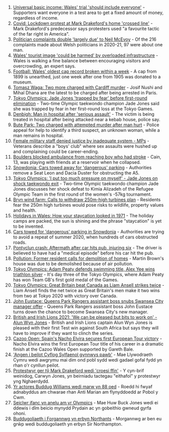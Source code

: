 1. [Universal basic income: Wales' trial 'should include everyone'](https://www.bbc.co.uk/news/uk-wales-57944123) - Supporters want everyone in a test area to get a fixed amount of money, regardless of income.
2. [Covid: Lockdown protest at Mark Drakeford's home 'crossed line'](https://www.bbc.co.uk/news/uk-wales-57963035) - Mark Drakeford's predecessor says protesters used "a favourite tactic of the far right in America".
3. [Politician complaints double 'largely due' to Neil McEvoy](https://www.bbc.co.uk/news/uk-wales-57948216) - Of the 216 complaints made about Welsh politicians in 2020-21, 97 were about one man.
4. [Wales' tourist image 'could be harmed' by overloaded infrastructure](https://www.bbc.co.uk/news/uk-wales-57898837) - Wales is walking a fine balance between encouraging visitors and overcrowding, an expert says.
5. [Football: Wales' oldest cap record broken within a week](https://www.bbc.co.uk/news/uk-wales-57964093) - A cap from 1899 is unearthed, just one week after one from 1905 was donated to a museum.
6. [Tomasz Waga: Two more charged with Cardiff murder](https://www.bbc.co.uk/news/uk-wales-57964092) - Josif Nushi and Mihal Dhana are the latest to be charged after being arrested in Paris.
7. [Tokyo Olympics: Jade Jones 'trapped by fear' before first-round elimination](https://www.bbc.co.uk/sport/olympics/57958917) - Two-time Olympic taekwondo champion Jade Jones said she was trapped by fear in her first-round loss at the Tokyo Games.
8. [Denbigh: Man in hospital after 'serious assault'](https://www.bbc.co.uk/news/uk-wales-57960250) - The victim is being treated in hospital after being attacked near a kebab house, police say.
9. [Bute Park: Two charged with attempted murder after man hurt](https://www.bbc.co.uk/news/uk-wales-57952734) - Police appeal for help to identify a third suspect, an unknown woman, while a man remains in hospital.
10. [Female military staff denied justice by inadequate system - MPs](https://www.bbc.co.uk/news/uk-57956698) - Veterans describe a "boys' club" where sex assaults were hushed up and complaining could be career-ending.
11. [Boulders blocked ambulance from reaching boy who had stroke](https://www.bbc.co.uk/news/uk-wales-57955017) - Cain, 13, was playing with friends at a reservoir when he collapsed.
12. [Snowdonia: Cars towed away for 'dangerous' parking](https://www.bbc.co.uk/news/uk-wales-57956288) - Authorities remove a Seat Leon and Dacia Duster for obstructing the A5.
13. [Tokyo Olympics: 'I put too much pressure on myself' - Jade Jones on shock taekwondo exit](https://www.bbc.co.uk/sport/av/olympics/57961788) - Two-time Olympic taekwondo champion Jade Jones discusses her shock defeat to Kimia Alizadeh of the Refugee Olympic Team in the first round of the women's -57kg tournament.
14. [Bryn wind farm: Calls to withdraw 250m-high turbines plan](https://www.bbc.co.uk/news/uk-wales-57944180) - Residents fear the 250m high turbines would pose risks to wildlife, property values and health.
15. [Holidays in Wales: How your staycation looked in 1971](https://www.bbc.co.uk/news/uk-wales-57918491) - The holiday camps are packed, the sun is shining and the phrase "staycation" is yet to be invented.
16. [Cars towed for 'dangerous' parking in Snowdonia](https://www.bbc.co.uk/news/uk-wales-57956443) - Authorities are trying to avoid a repeat of summer 2020, when hundreds of cars obstructed roads.
17. [Pontyclun crash: Aftermath after car hits pub, injuring six](https://www.bbc.co.uk/news/uk-wales-57939709) - The driver is believed to have had a "medical episode" before his car hit the pub.
18. [Pollution: Former resident calls for demolition of homes](https://www.bbc.co.uk/news/uk-wales-57941020) - Martin Brown's house was due to be demolished because of air pollution.
19. [Tokyo Olympics: Adam Peaty defends swimming title, Alex Yee wins triathlon silver](https://www.bbc.co.uk/sport/olympics/57966473) - It's day three of the Tokyo Olympics, where Adam Peaty has won Team GB's first gold medal of the Games.
20. [Tokyo Olympics: Great Britain beat Canada as Liam Ansell strikes twice](https://www.bbc.co.uk/sport/olympics/57966593) - Liam Ansell finds the net twice as Great Britain's men make it two wins from two at Tokyo 2020 with victory over Canada.
21. [John Eustace: Queens Park Rangers assistant boss snubs Swansea City manager offer](https://www.bbc.co.uk/sport/football/57942276) - Queens Park Rangers assistant boss John Eustace turns down the chance to become Swansea City's new manager.
22. [British and Irish Lions 2021: 'We can be pleased but bits to work on' - Alun Wyn Jones](https://www.bbc.co.uk/sport/av/rugby-union/57962043) - British and Irish Lions captain Alun Wyn Jones is pleased with their first Test win against South Africa but says they will have to improve if they want to clinch the series.
23. [Cazoo Open: Spain's Nacho Elvira secures first European Tour victory](https://www.bbc.co.uk/sport/golf/57965054) - Nacho Elvira wins the first European Tour title of his career in a dramatic finish at the Cazoo Wales Open supported by Gareth Bale.
24. ['Angen i beilot Cyflog Sylfaenol gynnwys pawb'](https://www.bbc.co.uk/newyddion/57963396) - Mae Llywodraeth Cymru wedi awgrymu mai dim ond pobl sydd wedi gadael gofal fydd yn rhan o'r cynllun peilot.
25. [Protestwyr ger tŷ Mark Drakeford wedi 'croesi ffin'](https://www.bbc.co.uk/newyddion/57962586) - Y cyn-brif weinidog, Carwyn Jones, yn beirniadu tactegau "eithafol" y protestwyr yng Nghaerdydd.
26. [Yr actores Buddug Williams wedi marw yn 88 oed](https://www.bbc.co.uk/newyddion/57962585) - Roedd hi fwyaf adnabyddus am chwarae rhan Anti Marian am flynyddoedd ar Pobol y Cwm.
27. [Seiclwr ifanc yn anelu am yr Olympics](https://www.bbc.co.uk/newyddion/57941553) - Mae Huw Buck Jones wedi ei ddewis i dîm beicio mynydd Prydain ac yn gobeithio gwneud gyrfa ohoni.
28. [Buddugoliaeth i Forgannwg yn erbyn Northants](https://www.bbc.co.uk/newyddion/57963402) - Morgannwg ar ben eu grŵp wedi buddugoliaeth yn erbyn Sir Northampton.
